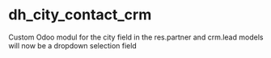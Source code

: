 # dh_city_contact_crm
 Custom Odoo modul for the city field in the res.partner and crm.lead models will now be a dropdown selection field
